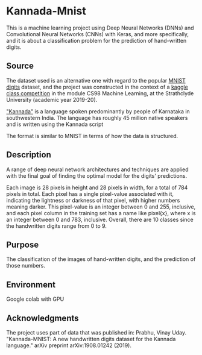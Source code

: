 # Kannada-Mnist

This is a machine learning project using Deep Neural Networks (DNNs) and Convolutional Neural Networks (CNNs) with Keras, and more specifically, and it is about a classification problem for the prediction of hand-written digits. 
## Source
The dataset used is an alternative one with regard to the popular [MNIST digits](https://conx.readthedocs.io/en/latest/MNIST.html) dataset, and the project was constructed in the context of a [kaggle class competition](https://www.kaggle.com/c/cs98x-kannada-mnist) in the module CS98 Machine Learning, at the Strathclyde University (academic year 2019-20).

["Kannada"](https://en.wikipedia.org/wiki/Kannada) is a language spoken predominantly by people of Karnataka in southwestern India. The language has roughly 45 million native speakers and is written using the Kannada script

The format is similar to MNIST in terms of how the data is structured.
## Description
A range of deep neural network architectures and techniques are applied with the final goal of finding the optimal model for the digits' predictions.

Each image is 28 pixels in height and 28 pixels in width, for a total of 784 pixels in total. Each pixel has a single pixel-value associated with it, indicating the lightness or darkness of that pixel, with higher numbers meaning darker. This pixel-value is an integer between 0 and 255, inclusive, and each pixel column in the training set has a name like pixel{x}, where x is an integer between 0 and 783, inclusive. Overall, there are 10 classes since the handwritten digits range from 0 to 9.
## Purpose
The classification of the images of hand-written digits, and the prediction of those numbers.
## Environment
Google colab with GPU
## Acknowledgments
The project uses part of data that was published in: Prabhu, Vinay Uday. "Kannada-MNIST: A new handwritten digits dataset for the Kannada language." arXiv preprint arXiv:1908.01242 (2019).
